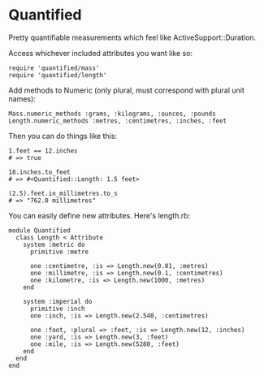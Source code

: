 Quantified
==========

Pretty quantifiable measurements which feel like ActiveSupport::Duration.

Access whichever included attributes you want like so:

    require 'quantified/mass'
    require 'quantified/length'

Add methods to Numeric (only plural, must correspond with plural unit names):

    Mass.numeric_methods :grams, :kilograms, :ounces, :pounds
    Length.numeric_methods :metres, :centimetres, :inches, :feet

Then you can do things like this:

    1.feet == 12.inches
    # => true
    
    18.inches.to_feet
    # => #<Quantified::Length: 1.5 feet>
    
    (2.5).feet.in_millimetres.to_s
    # => "762.0 millimetres"


You can easily define new attributes. Here's length.rb:

    module Quantified
      class Length < Attribute
        system :metric do
          primitive :metre
      
          one :centimetre, :is => Length.new(0.01, :metres)
          one :millimetre, :is => Length.new(0.1, :centimetres)
          one :kilometre, :is => Length.new(1000, :metres)
        end
    
        system :imperial do
          primitive :inch
          one :inch, :is => Length.new(2.540, :centimetres)
      
          one :foot, :plural => :feet, :is => Length.new(12, :inches)
          one :yard, :is => Length.new(3, :feet)
          one :mile, :is => Length.new(5280, :feet)
        end
      end
    end
